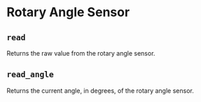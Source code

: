 # Rotary Angle Sensor

## `read`

Returns the raw value from the rotary angle sensor.

## `read_angle`

Returns the current angle, in degrees, of the rotary angle sensor.
